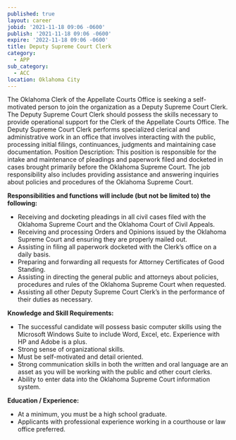```yaml
---
published: true
layout: career
jobid: '2021-11-18 09:06 -0600'
publish: '2021-11-18 09:06 -0600'
expire: '2022-11-18 09:06 -0600'
title: Deputy Supreme Court Clerk
category:
  - APP
sub_category:
  - ACC
location: Oklahoma City
---
```

The Oklahoma Clerk of the Appellate Courts Office is seeking a self-motivated person to join the organization as a Deputy Supreme Court Clerk. The Deputy Supreme Court Clerk should possess the skills necessary to provide operational support for the Clerk of the Appellate Courts Office. The Deputy Supreme Court Clerk performs specialized clerical and administrative work in an office that involves interacting with the public, processing initial filings, continuances, judgments and maintaining case documentation.
Position Description: This position is responsible for the intake and maintenance of pleadings and paperwork filed and docketed in cases brought primarily before the Oklahoma Supreme Court. The job responsibility also includes providing assistance and answering inquiries about policies and procedures of the Oklahoma Supreme Court.

**Responsibilities and functions will include (but not be limited to) the following:**
- Receiving and docketing pleadings in all civil cases filed with the Oklahoma Supreme Court and the Oklahoma Court of Civil Appeals.
- Receiving and processing Orders and Opinions issued by the Oklahoma Supreme Court and ensuring they are properly mailed out.
- Assisting in filing all paperwork docketed with the Clerk’s office on a daily basis.
- Preparing and forwarding all requests for Attorney Certificates of Good Standing.
- Assisting in directing the general public and attorneys about policies, procedures and rules of the Oklahoma Supreme Court when requested.
- Assisting all other Deputy Supreme Court Clerk’s in the performance of their duties as necessary.

**Knowledge and Skill Requirements:**
- The successful candidate will possess basic computer skills using the Microsoft Windows Suite to include Word, Excel, etc. Experience with HP and Adobe is a plus.
- Strong sense of organizational skills.
- Must be self-motivated and detail oriented.
- Strong communication skills in both the written and oral language are an asset as you will be working with the public and other court clerks.
- Ability to enter data into the Oklahoma Supreme Court information system.

**Education / Experience:**
- At a minimum, you must be a high school graduate.
- Applicants with professional experience working in a courthouse or law office preferred.


